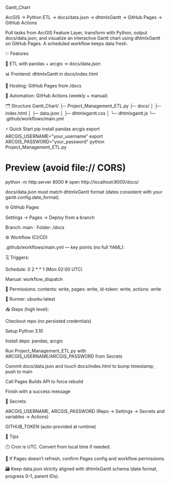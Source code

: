 Gantt_Chart

ArcGIS → Python ETL → docs/data.json → dhtmlxGantt → GitHub Pages → GitHub Actions

Pull tasks from ArcGIS Feature Layer, transform with Python, output docs/data.json, and visualize an interactive Gantt chart using dhtmlxGantt on GitHub Pages. A scheduled workflow keeps data fresh.

✨ Features

🧰 ETL with pandas + arcgis → docs/data.json

📊 Frontend: dhtmlxGantt in docs/index.html

🚀 Hosting: GitHub Pages from /docs

🔁 Automation: GitHub Actions (weekly + manual)

🗂️ Structure
Gantt_Chart/
├─ Project_Management_ETL.py
├─ docs/
│  ├─ index.html
│  ├─ data.json
│  ├─ dhtmlxgantt.css
│  └─ dhtmlxgantt.js
└─ .github/workflows/main.yml


⚡ Quick Start
pip install pandas arcgis
export ARCGIS_USERNAME="your_username"
export ARCGIS_PASSWORD="your_password"
python Project_Management_ETL.py
# Preview (avoid file:// CORS)
python -m http.server 8000  # open http://localhost:8000/docs/


docs/data.json must match dhtmlxGantt format (dates consistent with your gantt.config.date_format).

🌐 GitHub Pages

Settings → Pages → Deploy from a branch

Branch: main · Folder: /docs

⚙️ Workflow (CI/CD)

.github/workflows/main.yml — key points (no full YAML):

🗓️ Triggers:

Schedule: 0 2 * * 1 (Mon 02:00 UTC)

Manual: workflow_dispatch

🔐 Permissions: contents: write, pages: write, id-token: write, actions: write

🧱 Runner: ubuntu-latest

📥 Steps (high level):

Checkout repo (no persisted credentials)

Setup Python 3.10

Install deps: pandas, arcgis

Run Project_Management_ETL.py with ARCGIS_USERNAME/ARCGIS_PASSWORD from Secrets

Commit docs/data.json and touch docs/index.html to bump timestamp; push to main

Call Pages Builds API to force rebuild

Finish with a success message

🔑 Secrets:

ARCGIS_USERNAME, ARCGIS_PASSWORD (Repo → Settings → Secrets and variables → Actions)

GITHUB_TOKEN (auto-provided at runtime)

📝 Tips

🕒 Cron is UTC. Convert from local time if needed.

🔄 If Pages doesn’t refresh, confirm Pages config and workflow permissions.

🗃️ Keep data.json strictly aligned with dhtmlxGantt schema (date format, progress 0–1, parent IDs).
